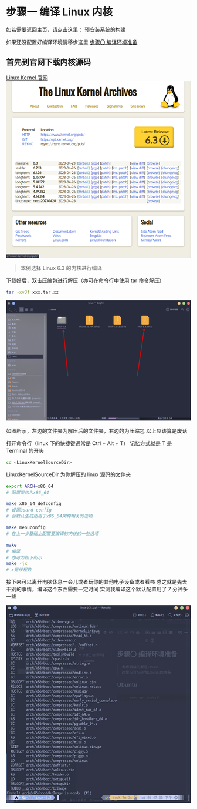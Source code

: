 # 步骤一 编译 Linux 内核

如若需要返回主页，请点击这里：
[预安装系统的构建](./README.md)

如果还没配置好编译环境请移步这里
[步骤〇 编译环境准备](./Step0.md)

## 首先到官网下载内核源码

[Linux Kernel 官网](https://kernel.org/)
![1682759867543](image/Step1/1682759867543.png)

> 本例选择 Linux 6.3 的内核进行编译

下载好后，双击压缩包进行解压（亦可在命令行中使用 tar 命令解压）

```bash
tar -xvJf xxx.tar.xz
```

![1682760262706](image/Step1/1682760262706.png)

如图所示，左边的文件夹为解压后的文件夹，右边的为压缩包
以上应该算是废话

打开命令行（linux 下的快捷键通常是 Ctrl + Alt + T）
记忆方式就是 T 是 Terminal 的开头

```bash
cd <LinuxKernelSourceDir>
```

LinuxKernelSourceDir 为你解压的 linux 源码的文件夹

```bash
export ARCH=x86_64
# 配置架构为x86_64
```

```bash
make x86_64_defconfig
# 设置board config
# 会默认生成适用于x86_64架构相关的选项
```

```bash
make menuconfig
# 在上一步基础上配置要编译的内核的一些选项
```

```bash
make
# 编译
# 亦可为如下所示
make -jx
# x是线程数
```

接下来可以离开电脑休息一会儿或者玩你的其他电子设备或者看书
总之就是先去干别的事情，编译这个东西需要一定时间
实测我编译这个默认配置用了 7 分钟多一些

![1682762189134](image/Step1/1682762189134.png)
